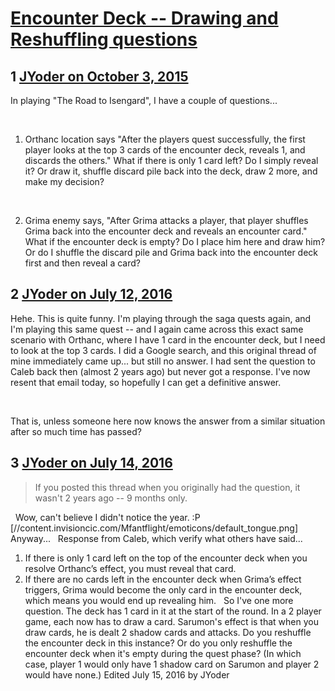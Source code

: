 # [Encounter Deck -- Drawing and Reshuffling questions](https://community.fantasyflightgames.com/topic/190299-encounter-deck-drawing-and-reshuffling-questions/)

## 1 [JYoder on October 3, 2015](https://community.fantasyflightgames.com/topic/190299-encounter-deck-drawing-and-reshuffling-questions/?do=findComment&comment=1832122)

In playing "The Road to Isengard", I have a couple of questions...

 

1) Orthanc location says "After the players quest successfully, the first player looks at the top 3 cards of the encounter deck, reveals 1, and discards the others." What if there is only 1 card left? Do I simply reveal it? Or draw it, shuffle discard pile back into the deck, draw 2 more, and make my decision?

 

2) Grima enemy says, "After Grima attacks a player, that player shuffles Grima back into the encounter deck and reveals an encounter card." What if the encounter deck is empty? Do I place him here and draw him? Or do I shuffle the discard pile and Grima back into the encounter deck first and then reveal a card?

## 2 [JYoder on July 12, 2016](https://community.fantasyflightgames.com/topic/190299-encounter-deck-drawing-and-reshuffling-questions/?do=findComment&comment=2305315)

Hehe. This is quite funny. I'm playing through the saga quests again, and I'm playing this same quest -- and I again came across this exact same scenario with Orthanc, where I have 1 card in the encounter deck, but I need to look at the top 3 cards. I did a Google search, and this original thread of mine immediately came up... but still no answer. I had sent the question to Caleb back then (almost 2 years ago) but never got a response. I've now resent that email today, so hopefully I can get a definitive answer.

 

That is, unless someone here now knows the answer from a similar situation after so much time has passed?

## 3 [JYoder on July 14, 2016](https://community.fantasyflightgames.com/topic/190299-encounter-deck-drawing-and-reshuffling-questions/?do=findComment&comment=2309168)

> If you posted this thread when you originally had the question, it wasn't 2 years ago -- 9 months only.

 
Wow, can't believe I didn't notice the year. :P [//content.invisioncic.com/Mfantflight/emoticons/default_tongue.png] Anyway...
 
Response from Caleb, which verify what others have said...
 
1. If there is only 1 card left on the top of the encounter deck when you resolve Orthanc’s effect, you must reveal that card.
2. If there are no cards left in the encounter deck when Grima’s effect triggers, Grima would become the only card in the encounter deck, which means you would end up revealing him.
 
So I've one more question. The deck has 1 card in it at the start of the round. In a 2 player game, each now has to draw a card. Sarumon's effect is that when you draw cards, he is dealt 2 shadow cards and attacks. Do you reshuffle the encounter deck in this instance? Or do you only reshuffle the encounter deck when it's empty during the quest phase? (In which case, player 1 would only have 1 shadow card on Sarumon and player 2 would have none.)
Edited July 15, 2016 by JYoder

